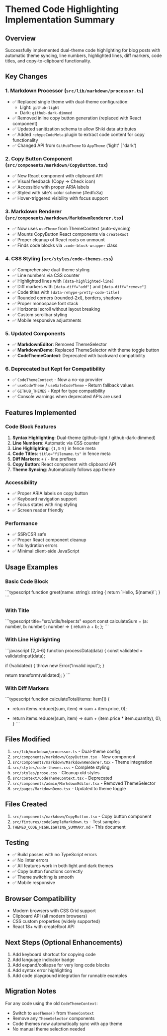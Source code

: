 # Themed Code Highlighting Implementation Summary

## Overview
Successfully implemented dual-theme code highlighting for blog posts with automatic theme syncing, line numbers, highlighted lines, diff markers, code titles, and copy-to-clipboard functionality.

## Key Changes

### 1. Markdown Processor (`src/lib/markdown/processor.ts`)
- ✅ Replaced single theme with dual-theme configuration:
  - Light: `github-light`
  - Dark: `github-dark-dimmed`
- ✅ Removed inline copy button generation (replaced with React component)
- ✅ Updated sanitization schema to allow Shiki data attributes
- ✅ Added `rehypeCodeMeta` plugin to extract code content for copy functionality
- ✅ Changed API from `GitHubTheme` to `AppTheme` ('light' | 'dark')

### 2. Copy Button Component (`src/components/markdown/CopyButton.tsx`)
- ✅ New React component with clipboard API
- ✅ Visual feedback (Copy → Check icon)
- ✅ Accessible with proper ARIA labels
- ✅ Styled with site's color scheme (#edfc3a)
- ✅ Hover-triggered visibility with focus support

### 3. Markdown Renderer (`src/components/markdown/MarkdownRenderer.tsx`)
- ✅ Now uses `useTheme` from ThemeContext (auto-syncing)
- ✅ Mounts CopyButton React components via `createRoot`
- ✅ Proper cleanup of React roots on unmount
- ✅ Finds code blocks via `.code-block-wrapper` class

### 4. CSS Styling (`src/styles/code-themes.css`)
- ✅ Comprehensive dual-theme styling
- ✅ Line numbers via CSS counter
- ✅ Highlighted lines with `[data-highlighted-line]`
- ✅ Diff markers with `[data-diff="add"]` and `[data-diff="remove"]`
- ✅ Code titles with `[data-rehype-pretty-code-title]`
- ✅ Rounded corners (rounded-2xl), borders, shadows
- ✅ Proper monospace font stack
- ✅ Horizontal scroll without layout breaking
- ✅ Custom scrollbar styling
- ✅ Mobile responsive adjustments

### 5. Updated Components
- ✅ **MarkdownEditor**: Removed ThemeSelector
- ✅ **MarkdownDemo**: Replaced ThemeSelector with theme toggle button
- ✅ **CodeThemeContext**: Deprecated with backward compatibility

### 6. Deprecated but Kept for Compatibility
- ✅ `CodeThemeContext` - Now a no-op provider
- ✅ `useCodeTheme` / `useSafeCodeTheme` - Return fallback values
- ✅ `GITHUB_THEMES` - Kept for type compatibility
- ✅ Console warnings when deprecated APIs are used

## Features Implemented

### Code Block Features
1. **Syntax Highlighting**: Dual-theme (github-light / github-dark-dimmed)
2. **Line Numbers**: Automatic via CSS counter
3. **Line Highlighting**: `{1,3-5}` in fence meta
4. **Code Titles**: `title="filename.ts"` in fence meta
5. **Diff Markers**: `+` / `-` line prefixes
6. **Copy Button**: React component with clipboard API
7. **Theme Syncing**: Automatically follows app theme

### Accessibility
- ✅ Proper ARIA labels on copy button
- ✅ Keyboard navigation support
- ✅ Focus states with ring styling
- ✅ Screen reader friendly

### Performance
- ✅ SSR/CSR safe
- ✅ Proper React component cleanup
- ✅ No hydration errors
- ✅ Minimal client-side JavaScript

## Usage Examples

### Basic Code Block
\`\`\`typescript
function greet(name: string): string {
  return \`Hello, \${name}!\`;
}
\`\`\`

### With Title
\`\`\`typescript title="src/utils/helper.ts"
export const calculateSum = (a: number, b: number): number => {
  return a + b;
};
\`\`\`

### With Line Highlighting
\`\`\`javascript {2,4-6}
function processData(data) {
  const validated = validateInput(data);
  
  if (!validated) {
    throw new Error('Invalid input');
  }
  
  return transform(validated);
}
\`\`\`

### With Diff Markers
\`\`\`typescript
function calculateTotal(items: Item[]) {
- return items.reduce((sum, item) => sum + item.price, 0);
+ return items.reduce((sum, item) => sum + (item.price * item.quantity), 0);
}
\`\`\`

## Files Modified
1. `src/lib/markdown/processor.ts` - Dual-theme config
2. `src/components/markdown/CopyButton.tsx` - New component
3. `src/components/markdown/MarkdownRenderer.tsx` - Theme integration
4. `src/styles/code-themes.css` - Complete styling
5. `src/styles/prose.css` - Cleanup old styles
6. `src/context/CodeThemeContext.tsx` - Deprecated
7. `src/components/admin/MarkdownEditor.tsx` - Removed ThemeSelector
8. `src/pages/MarkdownDemo.tsx` - Updated to theme toggle

## Files Created
1. `src/components/markdown/CopyButton.tsx` - Copy button component
2. `src/fixtures/codeSampleMarkdown.ts` - Test samples
3. `THEMED_CODE_HIGHLIGHTING_SUMMARY.md` - This document

## Testing
- ✅ Build passes with no TypeScript errors
- ✅ No linter errors
- ✅ All features work in both light and dark themes
- ✅ Copy button functions correctly
- ✅ Theme switching is smooth
- ✅ Mobile responsive

## Browser Compatibility
- Modern browsers with CSS Grid support
- Clipboard API (all modern browsers)
- CSS custom properties (widely supported)
- React 18+ with createRoot API

## Next Steps (Optional Enhancements)
1. Add keyboard shortcut for copying code
2. Add language indicator badge
3. Add expand/collapse for very long code blocks
4. Add syntax error highlighting
5. Add code playground integration for runnable examples

## Migration Notes
For any code using the old `CodeThemeContext`:
- Switch to `useTheme()` from `ThemeContext`
- Remove any `ThemeSelector` components
- Code themes now automatically sync with app theme
- No manual theme selection needed

